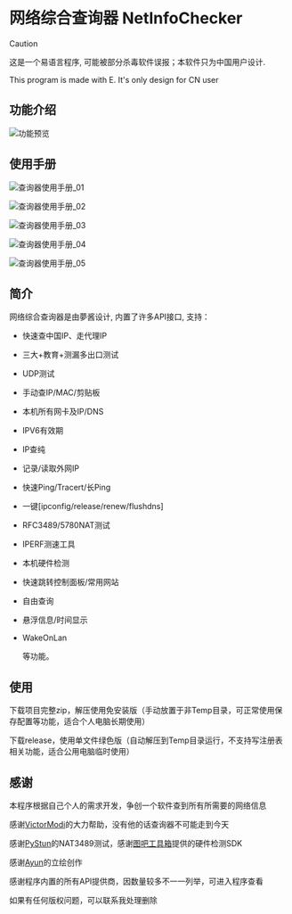 # 网络综合查询器 NetInfoChecker 

> [!CAUTION]
>
> 这是一个易语言程序, 可能被部分杀毒软件误报；本软件只为中国用户设计.
> 
> This program is made with E. It's only design for CN user 

## 功能介绍

![功能预览](https://github.com/user-attachments/assets/a5b42e8e-674d-42c1-8080-b9950201fd89)

## 使用手册

![查询器使用手册_01](https://github.com/user-attachments/assets/7ce19cc9-6429-4184-8628-f75483e26637)

![查询器使用手册_02](https://github.com/user-attachments/assets/39c7e560-4508-4c82-9e70-69f1f20c92ba)

![查询器使用手册_03](https://github.com/user-attachments/assets/68425cb9-b3ad-4a59-8e29-10493308315c)

![查询器使用手册_04](https://github.com/user-attachments/assets/c1d4d2d4-1f91-4c4f-9864-ab434aba9743)

![查询器使用手册_05](https://github.com/user-attachments/assets/8033aaab-dd16-4816-9db5-cd8a760abad7)

## 简介

网络综合查询器是由夢酱设计, 内置了许多API接口, 支持：

- 快速查中国IP、走代理IP

- 三大+教育+测漏多出口测试

- UDP测试

- 手动查IP/MAC/剪贴板

- 本机所有网卡及IP/DNS

- IPV6有效期

- IP查纯

- 记录/读取外网IP

- 快速Ping/Tracert/长Ping

- 一键[ipconfig/release/renew/flushdns]

- RFC3489/5780NAT测试

- IPERF测速工具

- 本机硬件检测

- 快速跳转控制面板/常用网站

- 自由查询

- 悬浮信息/时间显示

- WakeOnLan

  等功能。

## 使用

下载项目完整zip，解压使用免安装版（手动放置于非Temp目录，可正常使用保存配置等功能，适合个人电脑长期使用）

下载release，使用单文件绿色版（自动解压到Temp目录运行，不支持写注册表相关功能，适合公用电脑临时使用）

## 感谢

本程序根据自己个人的需求开发，争创一个软件查到所有所需要的网络信息

感谢[VictorModi](https://github.com/VictorModi)的大力帮助，没有他的话查询器不可能走到今天

感谢[PyStun](https://github.com/jtriley/pystun)的NAT3489测试，感谢[图吧工具箱](https://www.tbtool.cn/sdk/index.html)提供的硬件检测SDK

感谢[Ayun](https://space.bilibili.com/3493085508012507)的立绘创作

感谢程序内置的所有API提供商，因数量较多不一一列举，可进入程序查看

如果有任何版权问题，可以联系我处理删除
